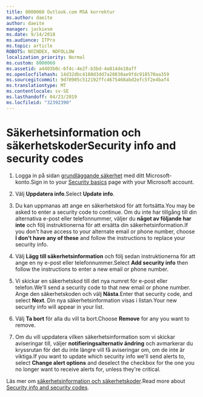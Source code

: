 ```yaml
---
title: 8000060 Outlook.com MSA korrektur
ms.author: daeite
author: daeite
manager: jackiesm
ms.date: 9/14/2018
ms.audience: ITPro
ms.topic: article
ROBOTS: NOINDEX, NOFOLLOW
localization_priority: Normal
ms.custom: 8000060
ms.assetid: a4403b0c-6f4c-4e2f-b3bd-4e814de10aff
ms.openlocfilehash: 14d32dbc4180d3dd7a20830ae9fdc918570aa359
ms.sourcegitcommit: 9d78905c512192ffc4675468abd2efc5f2e4baf4
ms.translationtype: MT
ms.contentlocale: sv-SE
ms.lasthandoff: 04/23/2019
ms.locfileid: "32392390"
---
```

# <a name="security-info-and-security-codes"></a><span data-ttu-id="e9a8a-102">Säkerhetsinformation och säkerhetskoder</span><span class="sxs-lookup"><span data-stu-id="e9a8a-102">Security info and security codes</span></span>

1. <span data-ttu-id="e9a8a-103">Logga in på sidan [grundläggande säkerhet](https://account.microsoft.com/security) med ditt Microsoft-konto.</span><span class="sxs-lookup"><span data-stu-id="e9a8a-103">Sign in to your [Security basics](https://account.microsoft.com/security) page with your Microsoft account.</span></span> 
    
2. <span data-ttu-id="e9a8a-104">Välj **Uppdatera info**.</span><span class="sxs-lookup"><span data-stu-id="e9a8a-104">Select **Update info**.</span></span> 
    
3. <span data-ttu-id="e9a8a-105">Du kan uppmanas att ange en säkerhetskod för att fortsätta.</span><span class="sxs-lookup"><span data-stu-id="e9a8a-105">You may be asked to enter a security code to continue.</span></span> <span data-ttu-id="e9a8a-106">Om du inte har tillgång till din alternativa e-post eller telefonnummer, väljer du **något av följande har inte** och följ instruktionerna för att ersätta din säkerhetsinformation.</span><span class="sxs-lookup"><span data-stu-id="e9a8a-106">If you don't have access to your alternate email or phone number, choose **I don't have any of these** and follow the instructions to replace your security info.</span></span> 
    
4. <span data-ttu-id="e9a8a-107">Välj **Lägg till säkerhetsinformation** och följ sedan instruktionerna för att ange en ny e-post eller telefonnummer.</span><span class="sxs-lookup"><span data-stu-id="e9a8a-107">Select **Add security info** then follow the instructions to enter a new email or phone number.</span></span> 
    
5. <span data-ttu-id="e9a8a-108">Vi skickar en säkerhetskod till det nya numret för e-post eller telefon.</span><span class="sxs-lookup"><span data-stu-id="e9a8a-108">We'll send a security code to that new email or phone number.</span></span> <span data-ttu-id="e9a8a-109">Ange den säkerhetskoden och välj **Nästa**.</span><span class="sxs-lookup"><span data-stu-id="e9a8a-109">Enter that security code, and select **Next**.</span></span> <span data-ttu-id="e9a8a-110">Din nya säkerhetsinformation visas i listan.</span><span class="sxs-lookup"><span data-stu-id="e9a8a-110">Your new security info will appear in your list.</span></span> 
    
6. <span data-ttu-id="e9a8a-111">Välj **Ta bort** för alla du vill ta bort.</span><span class="sxs-lookup"><span data-stu-id="e9a8a-111">Choose **Remove** for any you want to remove.</span></span> 
    
7. <span data-ttu-id="e9a8a-112">Om du vill uppdatera vilken säkerhetsinformation som vi skickar aviseringar till, väljer **notifieringsalternativ ändring** och avmarkerar du kryssrutan för det du inte längre vill få aviseringar om, om de inte är viktiga.</span><span class="sxs-lookup"><span data-stu-id="e9a8a-112">If you want to update which security info we'll send alerts to, select **Change alert options** and deselect the checkbox for the one you no longer want to receive alerts for, unless they're critical.</span></span> 
    
<span data-ttu-id="e9a8a-113">Läs mer om [säkerhetsinformation och säkerhetskoder](https://support.microsoft.com/help/12428/).</span><span class="sxs-lookup"><span data-stu-id="e9a8a-113">Read more about [Security info and security codes](https://support.microsoft.com/help/12428/).</span></span>
  

